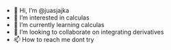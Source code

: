 - 👋 Hi, I’m @juasjajka
- 👀 I’m interested in calculas
- 🌱 I’m currently learning calculas
- 💞️ I’m looking to collaborate on integrating derivatives
- 📫 How to reach me dont try

<!---
juasjajka/juasjajka is a ✨ special ✨ repository because its `README.md` (this file) appears on your GitHub profile.
You can click the Preview link to take a look at your changes.
--->
